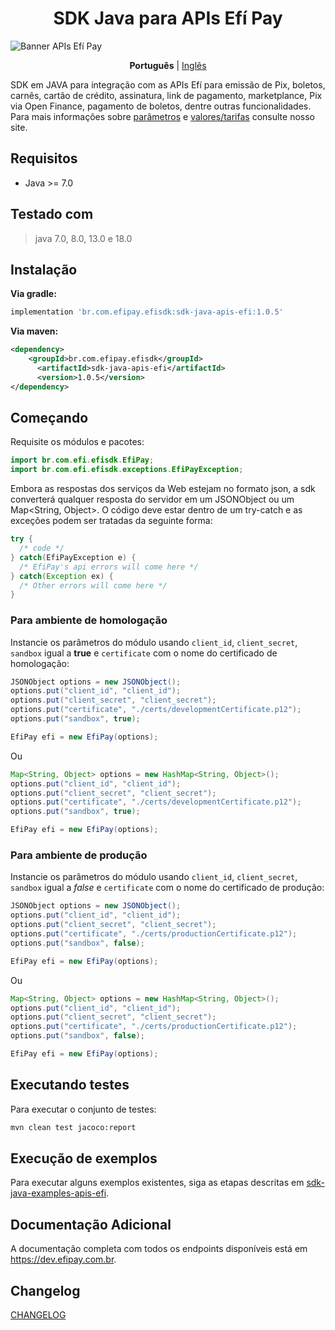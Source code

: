 <h1 align="center">SDK Java para APIs Efí Pay</h1>

![Banner APIs Efí Pay](https://gnetbr.com/BJgSIUhlYs)

<p align="center">
  <span><b>Português</b></span> |
  <a href="https://github.com/efipay/sdk-java-apis-efi/blob/master/README-en.md">Inglês</a>
</p>

SDK em JAVA para integração com as APIs Efí para emissão de Pix, boletos, carnês, cartão de crédito, assinatura, link de pagamento, marketplance, Pix via Open Finance, pagamento de boletos, dentre outras funcionalidades.
Para mais informações sobre [parâmetros](http://sejaefi.com.br/api) e [valores/tarifas](http://sejaefi.com.br/tarifas) consulte nosso site.




## Requisitos
* Java >= 7.0

## Testado com
> java 7.0, 8.0, 13.0 e 18.0

## Instalação
**Via gradle:**

```gradle
implementation 'br.com.efipay.efisdk:sdk-java-apis-efi:1.0.5'
```

**Via maven:**

```xml
<dependency>
    <groupId>br.com.efipay.efisdk</groupId>
	  <artifactId>sdk-java-apis-efi</artifactId>
	  <version>1.0.5</version>
</dependency>
```

## Começando
Requisite os módulos e pacotes:
```java
import br.com.efi.efisdk.EfiPay;
import br.com.efi.efisdk.exceptions.EfiPayException;

```

Embora as respostas dos serviços da Web estejam no formato json, a sdk converterá qualquer resposta do servidor em um JSONObject ou um Map<String, Object>. O código deve estar dentro de um try-catch e as exceções podem ser tratadas da seguinte forma:

```java
try {
  /* code */
} catch(EfiPayException e) {
  /* EfiPay's api errors will come here */
} catch(Exception ex) {
  /* Other errors will come here */
}
```

### Para ambiente de homologação
Instancie os parâmetros do módulo usando `client_id`, `client_secret`, `sandbox` igual a **true** e `certificate` com o nome do certificado de homologação:
```java
JSONObject options = new JSONObject();
options.put("client_id", "client_id");
options.put("client_secret", "client_secret");
options.put("certificate", "./certs/developmentCertificate.p12");
options.put("sandbox", true);

EfiPay efi = new EfiPay(options);
```

Ou

```java
Map<String, Object> options = new HashMap<String, Object>();
options.put("client_id", "client_id");
options.put("client_secret", "client_secret");
options.put("certificate", "./certs/developmentCertificate.p12");
options.put("sandbox", true);

EfiPay efi = new EfiPay(options);
```

### Para ambiente de produção
Instancie os parâmetros do módulo usando `client_id`, `client_secret`, `sandbox` igual a *false* e `certificate` com o nome do certificado de produção:
```java
JSONObject options = new JSONObject();
options.put("client_id", "client_id");
options.put("client_secret", "client_secret");
options.put("certificate", "./certs/productionCertificate.p12");
options.put("sandbox", false);

EfiPay efi = new EfiPay(options);
```
Ou

```java
Map<String, Object> options = new HashMap<String, Object>();
options.put("client_id", "client_id");
options.put("client_secret", "client_secret");
options.put("certificate", "./certs/productionCertificate.p12");
options.put("sandbox", false);

EfiPay efi = new EfiPay(options);
```

## Executando testes

Para executar o conjunto de testes:

```bash
mvn clean test jacoco:report
```
## Execução de exemplos
Para executar alguns exemplos existentes, siga as etapas descritas em [sdk-java-examples-apis-efi](https://github.com/efipay/sdk-java-examples-apis-efi).

## Documentação Adicional

A documentação completa com todos os endpoints disponíveis está em https://dev.efipay.com.br.

## Changelog

[CHANGELOG](CHANGELOG.md)

<!-- ## License ##
[MIT](LICENSE) -->